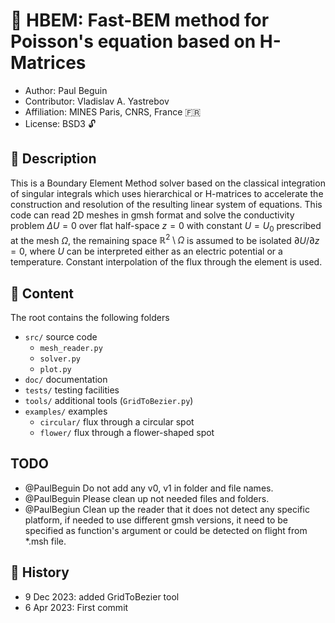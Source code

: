# :rainbow: HBEM: Fast-BEM method for Poisson's equation based on H-Matrices

+ Author: Paul Beguin
+ Contributor: Vladislav A. Yastrebov
+ Affiliation: MINES Paris, CNRS, France :fr:
+ License: BSD3 :unlock:

## :book: Description

This is a Boundary Element Method solver based on the classical integration of singular integrals which uses hierarchical or H-matrices to accelerate the construction and resolution of the resulting linear system of equations. This code can read 2D meshes in gmsh format and solve the conductivity problem $\Delta U = 0$ over flat half-space $z=0$ with constant $U=U_0$ prescribed at the mesh $\Omega$, the remaining space $\mathbb R^2\setminus\Omega$ is assumed to be isolated $\partial U/\partial z = 0$, where $U$ can be interpreted either as an electric potential or a temperature. Constant interpolation of the flux through the element is used.

## :green_book: Content

The root contains the following folders
+ `src/` source code
  + `mesh_reader.py`
  + `solver.py`
  + `plot.py`
+ `doc/` documentation
+ `tests/` testing facilities
+ `tools/` additional tools (`GridToBezier.py`)
+ `examples/` examples
  + `circular/` flux through a circular spot
  + `flower/` flux through a flower-shaped spot

## TODO

+ @PaulBeguin Do not add any v0, v1 in folder and file names.
+ @PaulBeguin Please clean up not needed files and folders.
+ @PaulBegiun Clean up the reader that it does not detect any specific platform, if needed to use different gmsh versions, it need to be specified as function's argument or could be detected on flight from *.msh file.


## :paperclip: History

+ 9 Dec 2023: added GridToBezier tool
+ 6 Apr 2023: First commit





